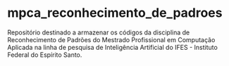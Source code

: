# mpca_reconhecimento_de_padroes
Repositório destinado a armazenar os códigos da disciplina de Reconhecimento de Padrões do Mestrado Profissional  em Computação Aplicada na linha de pesquisa de Inteligência Artificial do IFES - Instituto Federal do Espírito Santo.
